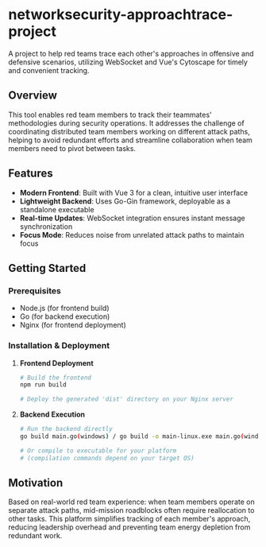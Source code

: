 # networksecurity-approachtrace-project

A project to help red teams trace each other's approaches in offensive and defensive scenarios, utilizing WebSocket and Vue's Cytoscape for timely and convenient tracking.

## Overview

This tool enables red team members to track their teammates' methodologies during security operations. It addresses the challenge of coordinating distributed team members working on different attack paths, helping to avoid redundant efforts and streamline collaboration when team members need to pivot between tasks.

## Features

- **Modern Frontend**: Built with Vue 3 for a clean, intuitive user interface
- **Lightweight Backend**: Uses Go-Gin framework, deployable as a standalone executable
- **Real-time Updates**: WebSocket integration ensures instant message synchronization
- **Focus Mode**: Reduces noise from unrelated attack paths to maintain focus

## Getting Started

### Prerequisites

- Node.js (for frontend build)
- Go (for backend execution)
- Nginx (for frontend deployment)

### Installation & Deployment

1. **Frontend Deployment**
   ```bash
   # Build the frontend
   npm run build
   
   # Deploy the generated 'dist' directory on your Nginx server
   ```

2. **Backend Execution**
   ```bash
   # Run the backend directly
   go build main.go(windows) / go build -o main-linux.exe main.go(windows for linux)
   
   # Or compile to executable for your platform
   # (compilation commands depend on your target OS)
   ```

## Motivation

Based on real-world red team experience: when team members operate on separate attack paths, mid-mission roadblocks often require reallocation to other tasks. This platform simplifies tracking of each member's approach, reducing leadership overhead and preventing team energy depletion from redundant work.
